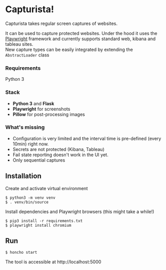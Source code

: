 # Capturista!

Capturista takes regular screen captures of websites.

It can be used to capture protected websites. Under the hood it uses the [Playwright](https://playwright.dev/python/) framework and currently supports standard web, kibana and tableau sites.  
New capture types can be easily integrated by extending the `AbstractLoader` class

### Requirements
Python 3

### Stack
* **Python 3** and **Flask**
* **Playwright** for screenshots
* **Pillow** for post-processing images

### What's missing
* Configuration is very limited and the interval time is pre-defined (every 10min) right now.
* Secrets are not protected (Kibana, Tableau)
* Fail state reporting doesn't work in the UI yet.
* Only sequential captures

## Installation
Create and activate virtual environment

    $ python3 -m venv venv
    $ . venv/bin/source

Install dependencies and Playwright browsers (this might take a while!)

    $ pip3 install -r requirements.txt
    $ playwright install chromium

## Run
    $ honcho start

The tool is accessible at http://localhost:5000